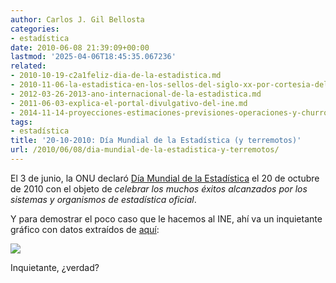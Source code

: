 ```yaml
---
author: Carlos J. Gil Bellosta
categories:
- estadística
date: 2010-06-08 21:39:09+00:00
lastmod: '2025-04-06T18:45:35.067236'
related:
- 2010-10-19-c2a1feliz-dia-de-la-estadistica.md
- 2010-11-06-la-estadistica-en-los-sellos-del-siglo-xx-por-cortesia-del-ine.md
- 2012-03-26-2013-ano-internacional-de-la-estadistica.md
- 2011-06-03-explica-el-portal-divulgativo-del-ine.md
- 2014-11-14-proyecciones-estimaciones-previsiones-operaciones-y-churros.md
tags:
- estadística
title: '20-10-2010: Día Mundial de la Estadística (y terremotos)'
url: /2010/06/08/dia-mundial-de-la-estadistica-y-terremotos/
---
```


El 3 de junio, la ONU declaró [Día Mundial de la Estadística](http://unstats.un.org/unsd/wsd/) el 20 de octubre de 2010 con el objeto de _celebrar los muchos éxitos alcanzados por los sistemas y organismos de estadística oficial_.

Y para demostrar el poco caso que le hacemos al INE, ahí va un inquietante gráfico con datos extraídos de [aquí](http://www.ine.es/jaxi/tabla.do?type=pcaxis&path=/t43/a013/a1998/l0/&file=t30013.px):


![](/wp-uploads/2010/06/terremotos_espana_ine.png#center)


Inquietante, ¿verdad?

